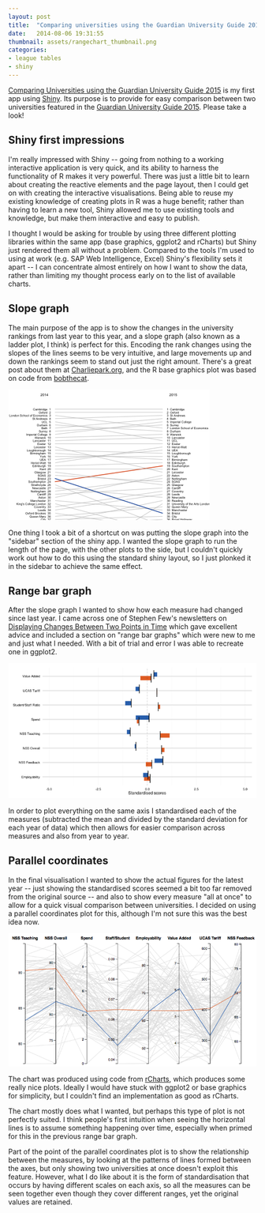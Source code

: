 ```yaml
---
layout: post
title:  "Comparing universities using the Guardian University Guide 2015"
date:   2014-08-06 19:31:55
thumbnail: assets/rangechart_thumbnail.png
categories:
- league tables
- shiny
---
```


[Comparing Universities using the Guardian University Guide 2015](http://grahamrp.shinyapps.io/GUG2015) is my first app using [Shiny](http://shiny.rstudio.com/). Its purpose is to provide for easy comparison between two universities featured in the [Guardian University Guide 2015](http://www.theguardian.com/education/universityguide). Please take a look!

## Shiny first impressions
I'm really impressed with Shiny -- going from nothing to a working interactive application is very quick, and its ability to harness the functionality of R makes it very powerful. There was just a little bit to learn about creating the reactive elements and the page layout, then I could get on with creating the interactive visualisations. Being able to reuse my existing knowledge of creating plots in R was a huge benefit; rather than having to learn a new tool, Shiny allowed me to use existing tools and knowledge, but make them interactive and easy to publish.

I thought I would be asking for trouble by using three different plotting libraries within the same app (base graphics, ggplot2 and rCharts) but Shiny just rendered them all without a problem. Compared to the tools I'm used to using at work (e.g. SAP Web Intelligence, Excel) Shiny's flexibility sets it apart -- I can concentrate almost entirely on how I want to show the data, rather than limiting my thought process early on to the list of available charts.

## Slope graph
The main purpose of the app is to show the changes in the university rankings from last year to this year, and a slope graph (also known as a ladder plot, I think) is perfect for this. Encoding the rank changes using the slopes of the lines seems to be very intuitive, and large movements up and down the rankings seem to stand out just the right amount. There's a great post about them at [Charliepark.org](http://www.charliepark.org/slopegraphs), and the R base graphics plot was based on code from [bobthecat](https://github.com/bobthecat/codebox/blob/master/table.graph.r).

![Slope graph screenshot](/assets/slopegraph.png)

One thing I took a bit of a shortcut on was putting the slope graph into the "sidebar" section of the shiny app. I wanted the slope graph to run the length of the page, with the other plots to the side, but I couldn't quickly work out how to do this using the standard shiny layout, so I just plonked it in the sidebar to achieve the same effect.

## Range bar graph
After the slope graph I wanted to show how each measure had changed since last year. I came across one of Stephen Few's newsletters on [Displaying Changes Between Two Points in Time](http://www.perceptualedge.com/articles/visual_business_intelligence/displaying_change_between_two_points_in_time.pdf) which gave excellent advice and included a section on  "range bar graphs" which were new to me and just what I needed. With a bit of trial and error I was able to recreate one in ggplot2.

![Range chart screenshot](/assets/rangechart.png)

In order to plot everything on the same axis I standardised each of the measures (subtracted the mean and divided by the standard deviation for each year of data) which then allows for easier comparison across measures and also from year to year.

## Parallel coordinates
In the final visualisation I wanted to show the actual figures for the latest year -- just showing the standardised scores seemed a bit too far removed from the original source -- and also to show every measure "all at once" to allow for a quick visual comparison between universities. I decided on using a parallel coordinates plot for this, although I'm not sure this was the best idea now.

![Parallel coordinates screenshot](/assets/parallel_coords.png)

The chart was produced using code from [rCharts](http://rcharts.io/parcoords/), which produces some really nice plots. Ideally I would have stuck with ggplot2 or base graphics for simplicity, but I couldn't find an implementation as good as rCharts.

The chart mostly does what I wanted, but perhaps this type of plot is not perfectly suited. I think people's first intuition when seeing the horizontal lines is to assume something happening over time, especially when primed for this in the previous range bar graph.

Part of the point of the parallel coordinates plot is to show the relationship between the measures, by looking at the patterns of lines formed between the axes, but only showing two universities at once doesn't exploit this feature. However, what I do like about it is the form of standardisation that occurs by having different scales on each axis, so all the measures can be seen together even though they cover different ranges, yet the original values are retained.

